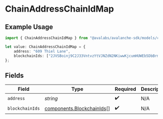 # ChainAddressChainIdMap

## Example Usage

```typescript
import { ChainAddressChainIdMap } from "@avalabs/avalanche-sdk/models/components";

let value: ChainAddressChainIdMap = {
    address: "609 Thiel Lane",
    blockchainIds: ["2JVSBoinj9C2J33VntvzYtVJNZdN2NKiwwKjcumHUWEb5DbBrm"],
};
```

## Fields

| Field                                                                  | Type                                                                   | Required                                                               | Description                                                            |
| ---------------------------------------------------------------------- | ---------------------------------------------------------------------- | ---------------------------------------------------------------------- | ---------------------------------------------------------------------- |
| `address`                                                              | *string*                                                               | :heavy_check_mark:                                                     | N/A                                                                    |
| `blockchainIds`                                                        | [components.BlockchainIds](../../models/components/blockchainids.md)[] | :heavy_check_mark:                                                     | N/A                                                                    |